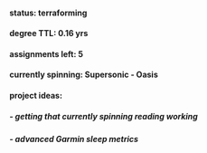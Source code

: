 #### status: terraforming

#### degree TTL: 0.16 yrs
#### assignments left: 5

#### currently spinning: Supersonic - Oasis

#### project ideas:
##### - getting that currently spinning reading working
##### - advanced Garmin sleep metrics
